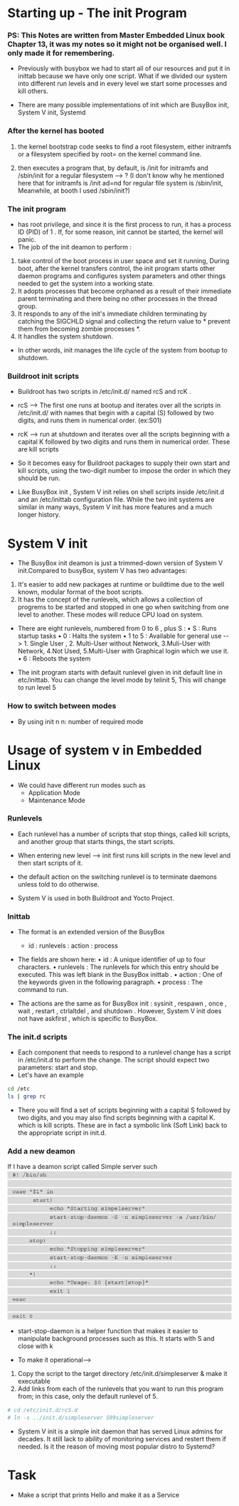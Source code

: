 # Starting up - The init Program
### PS: This Notes are written from Master Embedded Linux book Chapter 13, it was my notes so it might not be organised well. I only made it for remembering.

- Previously with busybox we had to start all of our resources and put it in inittab because we have only one script. What if we divided our system into different run levels and in every level we start some processes and kill others.

- There are many possible implementations of init which are BusyBox init, System V init, Systemd

### After the kernel has booted 
1. the kernel bootstrap code seeks to find a root filesystem, either initramfs or a filesystem specified by root= on the kernel command line.

2. then executes a program that, by default, is /init for initramfs and /sbin/init for a regular filesystem --> ? (I don't know why he mentioned here that for initramfs is /init ad=nd for regular file system is /sbin/init, Meanwhile, at booth I used /sbin/init?)

### The init program 
- has root privilege, and since it is the first process to run, it has a process ID (PID) of 1 . If, for some reason, init cannot be started, the kernel will panic.
- The job of the init deamon to perform :
1. take control of the boot process in user space and set it running, During boot, after the kernel transfers control, the init program starts other daemon programs and configures system parameters and other things needed to get the system into a working state.
2. It adopts processes that become orphaned as a result of their immediate parent terminating and there being no other processes in the thread group.
3. It responds to any of the init's immediate children terminating by catching the SIGCHLD signal and collecting the return value to * prevent them from becoming zombie processes *.
4. It handles the system shutdown.

- In other words, init manages the life cycle of the system from bootup to shutdown.

### Buildroot init scripts
- Buildroot has two scripts in /etc/init.d/ named rcS and rcK .
- rcS --> The first one runs at bootup and iterates over all the scripts in /etc/init.d/ with names that begin with a capital (S) followed by two digits, and runs them in numerical order. (ex:S01)
- rcK --> run at shutdown and iterates over all the scripts beginning with a capital K followed by two digits and runs them in numerical order. These are kill scripts

- So it becomes easy for Buildroot packages to supply their own start and kill scripts, using the two-digit number to impose the order in which they should be run.

- Like BusyBox init , System V init relies on shell scripts inside /etc/init.d and an /etc/inittab configuration file. While the two init systems are similar in many ways, System V init has more features and a much longer history.

# System V init

- The BusyBox init deamon is just a trimmed-down version of System V init.Compared to busyBox, system V has two advantages:
1. It's easier to add new packages at runtime or buildtime due to the well known, modular format of the boot scripts.
2. It has the concept of the runlevels, which allows a collection of progrems to be started and stopped in one go when switching from one level to another. These modes will reduce CPU load on system.
- There are eight runlevels, numbered from 0 to 6 , plus S :
• S : Runs startup tasks
• 0 : Halts the system
• 1 to 5 : Available for general use --> 1. Single User , 2. Multi-User without Network, 3.Muli-User with Network, 4.Not Used, 5.Multi-User with Graphical login which we use it. 
• 6 : Reboots the system  

- The init program starts with default runlevel given in init default line in etc/inittab. You can change the level mode by telinit 5, This will change to run level 5

### How to switch between modes
- By using init n 
n: number of required mode

# Usage of system v in Embedded Linux
- We could have different run modes such as 
    - Application Mode
    - Maintenance Mode

### Runlevels
- Each runlevel has a number of scripts that stop things, called kill scripts, and another group that starts things, the start scripts.
- When entering new level --> init first runs kill scripts in the new level and then start scripts of it.
- the default action on the switching runlevel is to terminate daemons unless told to do otherwise.

- System V is used in both Buildroot and Yocto Project.

### Inittab
- The format is an extended version of the BusyBox 
    - id : runlevels : action : process

- The fields are shown here:
• id : A unique identifier of up to four characters.
• runlevels : The runlevels for which this entry should be executed. This was left blank in the BusyBox inittab .
• action : One of the keywords given in the following paragraph.
• process : The command to run.

- The actions are the same as for BusyBox init : sysinit , respawn , once , wait , restart , ctrlaltdel , and shutdown . However, System V init does not have askfirst , which is specific to BusyBox.

### The init.d scripts
- Each component that needs to respond to a runlevel change has a script in /etc/init.d to perform the change. The script should expect two parameters: start and stop.
- Let's have an example 
``` bash
cd /etc
ls | grep rc 
```
- There you will find a set of scripts beginning with a capital S followed by two digits, and you may also find scripts beginning with a capital K. which is kill scripts. These are in fact a symbolic link (Soft Link) back to the appropriate script in init.d.

### Add a new deamon
If I have a deamon script called Simple server such
![Deamon_script](./DeamonScript.png)
- start-stop-daemon is a helper function that makes it easier to manipulate background processes such as this. It starts with S and close with k

- To make it operational--> 
1. Copy the script to the target directory /etc/init.d/simpleserver & make it executable
2. Add links from each of the runlevels that you want to run this program from; in this case, only the default runlevel of 5.
``` bash
# cd /etc/init.d/rcS.d
# ln -s ../init.d/simpleserver S99simpleserver
```

- System V init is a simple init daemon that has served Linux admins for decades. It still lack to ability of monitoring services and restert them if needed. Is it the reason of moving most popular distro to Systemd?

# Task
- Make a script that prints Hello and make it as a Service 
